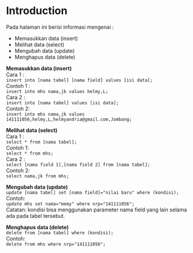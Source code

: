 # Introduction
Pada halaman ini berisi informasi mengenai :
- Memasukkan data (insert)
- Melihat data (select)
- Mengubah data (update)
- Menghapus data (delete)

**Memasukkan data (insert)**\
Cara 1 :\
`insert into [nama tabel] [nama field] values [isi data];`\
Contoh 1 :\
`insert into mhs nama,jk values helmy,L;`\
Cara 2 :\
`insert into [nama tabel] values [isi data];`\
Contoh 2:\
`insert into mhs nama,jk values 141111056,helmy,L,helmyandria@gmail.com,Jombang;`

**Melihat data (select)**\
Cara 1 :\
`select * from [nama tabel];`\
Contoh 1:\
`select * from mhs;`\
Cara 2 :\
`select [nama field 1],[nama field 2] from [nama tabel];`\
Contoh 2:\
`select nama,jk from mhs;`

**Mengubah data (update)**\
`update [nama tabel] set [nama field]="nilai baru" where (kondisi);`\
Contoh:\
`update mhs set nama="memy" where nrp="141111056";`\
Catatan: kondisi bisa menggunakan parameter nama field yang lain selama ada pada tabel tersebut.

**Menghapus data (delete)**\
`delete from [nama tabel] where (kondisi);`\
Contoh:\
`delete from mhs where nrp="141111056";`
